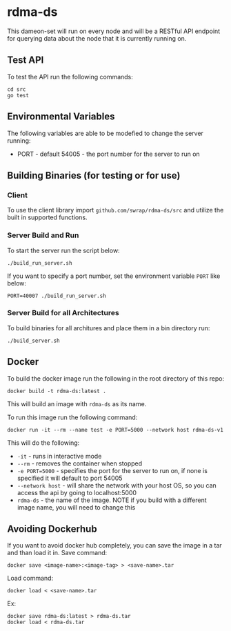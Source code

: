 # rdma-ds

This dameon-set will run on every node and will be a RESTful API endpoint for querying data about the node that it is currently running on.

## Test API
To test the API run the following commands:
```
cd src
go test
```

## Environmental Variables
The following variables are able to be modefied to change the server running:
  - PORT - default 54005 - the port number for the server to run on

## Building Binaries (for testing or for use)

### Client
To use the client library import `github.com/swrap/rdma-ds/src` and utilize the built in supported functions.

### Server Build and Run
To start the server run the script below:
```
./build_run_server.sh
```
If you want to specify a port number, set the environment variable `PORT` like below:
```
PORT=40007 ./build_run_server.sh
```
### Server Build for all Architectures
To build binaries for all architures and place them in a bin directory run:
```
./build_server.sh
```

## Docker
To build the docker image run the following in the root directory of this repo:
```
docker build -t rdma-ds:latest .
```
This will build an image with `rdma-ds` as its name.

To run this image run the following command:
```
docker run -it --rm --name test -e PORT=5000 --network host rdma-ds-v1
```
This will do the following:
  - `-it` - runs in interactive mode
  - `--rm` - removes the container when stopped
  - `-e PORT=5000` - specifies the port for the server to run on, if none is specified it will default to port 54005
  - `--network host` - will share the network with your host OS, so you can access the api by going to localhost:5000
  - `rdma-ds` - the name of the image. NOTE if you build with a different image name, you will need to change this

## Avoiding Dockerhub
If you want to avoid docker hub completely, you can save the image in a tar and than load it in.
Save command:
```
docker save <image-name>:<image-tag> > <save-name>.tar
```
Load command:
```
docker load < <save-name>.tar
```
Ex:
```
docker save rdma-ds:latest > rdma-ds.tar
docker load < rdma-ds.tar
```
